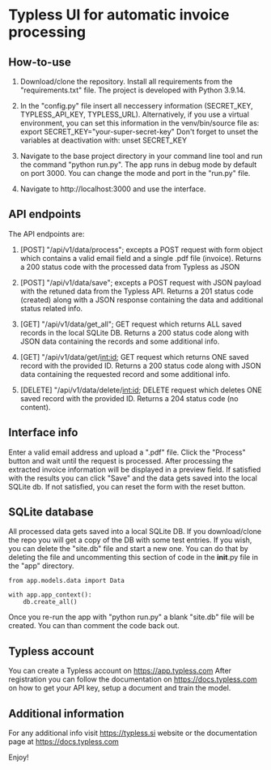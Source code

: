 # Typless UI for automatic invoice processing

## How-to-use
1. Download/clone the repository. Install all requirements from the "requirements.txt" file. The project is developed with Python 3.9.14.

2. In the "config.py" file insert all neccessery information (SECRET_KEY, TYPLESS_API_KEY, TYPLESS_URL). 
Alternatively, if you use a virtual environment, you can set this information in the venv/bin/source file as:
export SECRET_KEY="your-super-secret-key"
Don't forget to unset the variables at deactivation with:
unset SECRET_KEY

3. Navigate to the base project directory in your command line tool and run the command "python run.py". The app runs
in debug mode by default on port 3000. You can change the mode and port in the "run.py" file.

4. Navigate to http://localhost:3000 and use the interface.


## API endpoints
The API endpoints are:
1. [POST] "/api/v1/data/process"; excepts a POST request with form object which contains a valid
                                    email field and a single .pdf file (invoice). Returns a 200 status code
                                    with the processed data from Typless as JSON

2. [POST] "/api/v1/data/save"; excepts a POST request with JSON payload with the retuned data from the Typless API.
                                Returns a 201 status code (created) along with a JSON response containing the data and additional
                                status related info.

3. [GET] "/api/v1/data/get_all"; GET request which returns ALL saved records in the local SQLite DB. Returns a 200 status code
                                along with JSON data containing the records and some additional info.

4. [GET] "/api/v1/data/get/<int:id>; GET request which returns ONE saved record with the provided ID.
                                    Returns a 200 status code along with JSON data containing the requested record and some additional info.

5. [DELETE] "/api/v1/data/delete/<int:id>; DELETE request which deletes ONE saved record with the provided ID.
                                            Returns a 204 status code (no content).

## Interface info
Enter a valid email address and upload a ".pdf" file. 
Click the "Process" button and wait until the request is processed. 
After processing the extracted invoice information will be displayed in a preview field. 
If satisfied with the results you can click "Save" and the data gets saved into the local SQLite db.
If not satisfied, you can reset the form with the reset button.


## SQLite database
All processed data gets saved into a local SQLite DB. If you download/clone the repo you will get a copy of the DB with some test entries.
If you wish, you can delete the "site.db" file and start a new one. You can do that by deleting the file and uncommenting this section of code
in the __init__.py file in the "app" directory.

```
from app.models.data import Data

with app.app_context():
    db.create_all()
```

Once you re-run the app with "python run.py" a blank "site.db" file will be created. You can than comment the code back out.

## Typless account
You can create a Typless account on https://app.typless.com
After registration you can follow the documentation on https://docs.typless.com on how to get your API key,
setup a document and train the model.

## Additional information
For any additional info visit https://typless.si website or the documentation page at https://docs.typless.com

Enjoy!